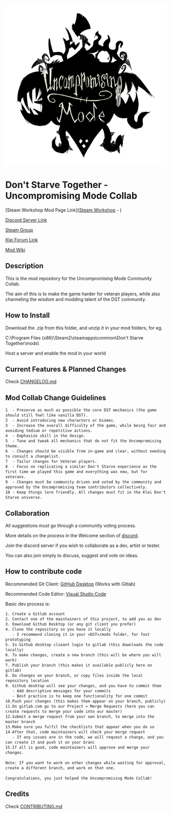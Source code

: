 ![Uncompromising Logo](images/logo.png)

# Don't Starve Together - Uncompromising Mode Collab

[Steam Workshop Mod Page Link]([Steam Workshop](https://steamcommunity.com/sharedfiles/filedetails/?id=2013783736) - )

[Discord Server Link](https://discord.gg/UF7FKpn)

[Steam Group](https://steamcommunity.com/groups/UncompromisingDST)

[Klei Forum Link](https://forums.kleientertainment.com/forums/topic/111892-announcement-uncompromising-mode/)

[Mod Wiki](https://gitlab.com/uncompromising-survival/uncompromising-survival/wikis/home)



## Description

This is the mod repository for the Uncompromising Mode Community Collab.

The aim of this is to make the game harder for veteran players, while also channeling the wisdom and modding talent of the DST community.



## How to Install

Download the .zip from this folder, and unzip it in your mod folders, for eg.

C:\Program Files (x86)\Steam2\steamapps\common\Don't Starve Together\mods\

Host a server and enable the mod in your world



## Current Features & Planned Changes

Check [CHANGELOG.md](https://gitlab.com/uncompromising-survival/uncompromising-survival/blob/master/CHANGELOG.md)



## Mod Collab Change Guidelines

```
1  - Preserve as much as possible the core DST mechanics (the game should still feel like vanilla DST).
2  - Avoid introducing new characters or biomes.
3  - Increase the overall difficulty of the game, while being fair and avoiding tedium or repetitive actions.
4  - Emphasize skill in the design.
5  - Tune and tweak all mechanics that do not fit the Uncompromising theme.
6  - Changes should be visible from in-game and clear, without needing to consult a changelist.
7  - Tailor changes for Veteran players.
8  - Focus on replicating a similar Don't Starve experience as the first time we played this game and everything was new, but for veterans.
9  - Changes must be community driven and voted by the community and approved by the Uncompromising team contributors collectively.
10 - Keep things lore friendly. All changes must fit in the Klei Don't Starve universe.
```


## Collaboration

All suggestions must go through a community voting process.

More details on the process in the Welcome section of [discord](https://discord.gg/UF7FKpn).

Join the discord server if you wish to collaborate as a dev, artist or tester.

You can also join simply to discuss, suggest and vote on ideas.


## How to contribute code

Recommended Git Client: [GitHub Desktop](https://desktop.github.com/) (Works with Gitlab)

Recommended Code Editor: [Visual Studio Code](https://code.visualstudio.com/)

Basic dev process is:
```
1. Create a Gitlab account
2. Contact one of the maintainers of this project, to add you as dev
3. Download Github Desktop (or any git client you prefer)
4. Clone the repository so you have it locally
   - I recommend cloning it in your <DST>/mods folder, for fast prototyping
5. In Github desktop clieant login to gitlab (this downloads the code locally)
6. To make changes, create a new branch (this will be where you will work)
7. Publish your branch (this makes it available publicly here on gitlab)
8. Do changes on your branch, or copy files inside the local repository location
9. Github desktop will see your changes, and you have to commit them
   - Add descriptive messages for your commits
   - Best practice is to keep one functionality for one commit 
10.Push your changes (this makes them appear on your branch, publicly)
11.On gitlab.com go to our Project > Merge Requests (here you can create requests to merge your code into our master)
12.Submit a merge request from your own branch, to merge into the master branch
13.Make sure you fulfil the checklists that appear when you do so
14.After that, code maintainers will check your merge request
   - If any issues are in the code, we will request a change, and you can create it and push it on your branc
15.If all is good, code maintainers will approve and merge your changes.

Note: If you want to work on other changes while waiting for approval, create a different branch, and work on that one.

Congratulations, you just helped the Uncompromising Mode Collab!
```

## Credits

Check [CONTRIBUTING.md](https://gitlab.com/uncompromising-survival/uncompromising-survival/blob/master/CONTRIBUTING.md)